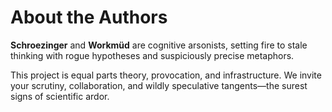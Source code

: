 # About the Authors

**Schroezinger** and **Workmüd** are cognitive arsonists, setting fire to stale thinking with rogue hypotheses and suspiciously precise metaphors.

This project is equal parts theory, provocation, and infrastructure. We invite your scrutiny, collaboration, and wildly speculative tangents—the surest signs of scientific ardor.
